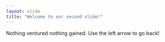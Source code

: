 ```yaml
---
layout: slide
title: "Welcome to our second slide!"
---
```

Nothing ventured nothing gained.
Use the left arrow to go back!
